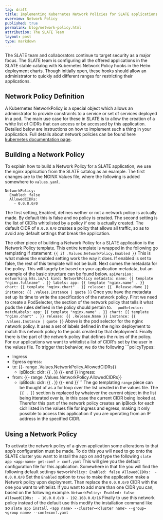 ```yaml
---
tag: draft
title: Implementing Kubernetes Network Policies for SLATE applications
overview: Network Policy
published: true
permalink: blog/network-policy.html
attribution: The SLATE Team
layout: post
type: markdown
---
```


The SLATE team and collaborators continue to target security as a major focus.  The SLATE team is configuring all the offered  applications in the SLATE stable catalog with Kubernetes Network Policy hooks in the Helm deployment charts.  Though initially open, these hooks should allow an administrator to quickly add different ranges for restricting their applications.
<!--end_excerpt-->

## Network Policy Definition
A Kubernetes NetworkPolicy is a special object which allows an administrator to provide constraints to a service or set of services deployed in a pod. The main use case for these in SLATE is to allow the creation of a white list of CIDRs that can access or be accessed by this application. Detailed below are instructions on how to implement such a thing in your application. Full details about network policies can be found here [kubernetes documentation page](https://kubernetes.io/docs/concepts/services-networking/network-policies/).

## Building a Network Policy
To explain how to build a Network Policy for a SLATE application, we use the nginx application from the SLATE catalog as an example.  The first changes are to the NGINX Values file, where the following is added somewhere to `values.yaml`. 
```
NetworkPolicy:
  Enabled: false
  AllowedCIDRs: 
    - 0.0.0.0/0
   ```
The first setting, Enabled, defines wether or not a network policy is actually made. By default this is false and no policy is created. The second setting is the list of CIDRs whitelisted by a policy if one is actually created. The default CIDR of `0.0.0.0/0` creates a policy that allows all traffic, so as to avoid any default settings that break the application.
    
The other piece of building a Network Policy for a SLATE application is the Network Policy template. This entire template is wrapped in the following go templating if statement: `{{ if .Values.NetworkPolicy.Enabled }}` This is what makes the enabled setting work the way it does. If enabled is set to false, the rest of this template will not be built. Next comes the metadata for the policy. This will largely be based on your application metadata, but an example of the basic structure can be found below. ```apiVersion: networking.k8s.io/v1
kind: NetworkPolicy
metadata:
  name: {{ template "nginx.fullname" . }}
  labels:
    app: {{ template "nginx.name" . }}
    chart: {{ template "nginx.chart" . }}
    release: {{ .Release.Name }}
    instance: {{ .Values.Instance | quote }}```
 Once you have the metadata set up its time to write the specification of the network policy. First we need to create a PodSelecter, the section of the network policy that tells it what pods the rules defined in the policy should pertain to. ```  podSelector:
    matchLabels:
      app: {{ template "nginx.name" . }}
      chart: {{ template "nginx.chart" . }}
      release: {{ .Release.Name }}
      instance: {{ .Values.Instance | quote }}```
      Above is the pod selector for the nginx network policy. It uses a set of labels defined in the nginx deployment to match this network policy to the pods created by that deployment. Finally there is the part of the network policy that defines the rules of the policy. For our applications we want to whitelist a list of CIDR's set by the user in the values file. To trigger that behavior, we do the following  ```policyTypes:
  - Ingress
  - Egress
  egress:
  - to:
    {{- range .Values.NetworkPolicy.AllowedCIDRs}}
    - ipBlock:
        cidr: {{ . }} 
    {{- end }}
  ingress:
  - from:
    {{- range .Values.NetworkPolicy.AllowedCIDRs}}
    - ipBlock:
        cidr: {{ . }}
    {{- end }}```
      The go templating `range` piece can be thought of as a for loop over the list created in the values file. The `{{ . }}` section is replaced by whatever the current object in the list being itterated over is, in this case the current CIDR being looked at. Therefor this part of the network policy creates an ipBlock for each cidr listed in the values file for ingress and egress, making it only possible to access this application if you are operating from an IP address in the specified CIDR.
## Using a Network Policy
To activate the network policy of a given application some alterations to that app’s configuration must be made. To do this you will need to go onto the SLATE cluster you want to install the app on and type the following ```slate app <app-name> get-conf > conf.yaml```
This will give you the default configuration file for this application. Somewhere in that file you will find the following default settings ```NetworkPolicy:
  Enabled: false
  AllowedCIDRs: 
    - 0.0.0.0/0```
    Set the `Enabled` option to `true` to make the application make a Network policy upon deployment. Than replace the `0.0.0.0/0` CIDR with the one you want to whitelist. If you want to add more than one CIDR you can, based on the following example.
    ```NetworkPolicy:
  Enabled: false
  AllowedCIDRs: 
    - 10.0.0.0/8
    - 192.168.0.0/16```
    Finally to use this network policy instead of the default use this modify the installation command like so
    ```slate app install <app name> --cluster=<cluster name> --group=<group name> --conf=conf.yaml```
